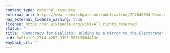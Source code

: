 ```yaml
---
content_type: external-resource
external_url: https://www.researchgate.net/publication/297646694_Democracy_for_realists_Holding_up_a_mirror_to_the_electorate
has_external_license_warning: true
license: https://en.wikipedia.org/wiki/All_rights_reserved
status: ''
title: 'Democracy for Realists: Holding Up a Mirror to the Electorate'
uid: 3a9fa1c9-2714-4285-9395-551f3564413e
wayback_url: ''
---
```

